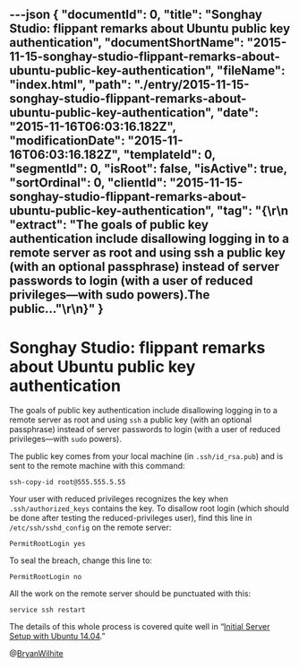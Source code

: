 ---json
{
  "documentId": 0,
  "title": "Songhay Studio: flippant remarks about Ubuntu public key authentication",
  "documentShortName": "2015-11-15-songhay-studio-flippant-remarks-about-ubuntu-public-key-authentication",
  "fileName": "index.html",
  "path": "./entry/2015-11-15-songhay-studio-flippant-remarks-about-ubuntu-public-key-authentication",
  "date": "2015-11-16T06:03:16.182Z",
  "modificationDate": "2015-11-16T06:03:16.182Z",
  "templateId": 0,
  "segmentId": 0,
  "isRoot": false,
  "isActive": true,
  "sortOrdinal": 0,
  "clientId": "2015-11-15-songhay-studio-flippant-remarks-about-ubuntu-public-key-authentication",
  "tag": "{\r\n  \"extract\": \"The goals of public key authentication include disallowing logging in to a remote server as root and using ssh a public key (with an optional passphrase) instead of server passwords to login (with a user of reduced privileges—with sudo powers).The public...\"\r\n}"
}
---

# Songhay Studio: flippant remarks about Ubuntu public key authentication

The goals of public key authentication include disallowing logging in to a remote server as root and using `ssh` a public key (with an optional passphrase) instead of server passwords to login (with a user of reduced privileges—with `sudo` powers).

The public key comes from your local machine (in `.ssh/id_rsa.pub`) and is sent to the remote machine with this command:

```console
ssh-copy-id root@555.555.5.55
```

Your user with reduced privileges recognizes the key when `.ssh/authorized_keys` contains the key. To disallow root login (which should be done after testing the reduced-privileges user), find this line in `/etc/ssh/sshd_config` on the remote server:

```console
PermitRootLogin yes
```

To seal the breach, change this line to:

```console
PermitRootLogin no
```

All the work on the remote server should be punctuated with this:

```console
service ssh restart
```

The details of this whole process is covered quite well in “[Initial Server Setup with Ubuntu 14.04](https://www.digitalocean.com/community/tutorials/initial-server-setup-with-ubuntu-14-04).”

@[BryanWilhite](https://twitter.com/BryanWilhite)
